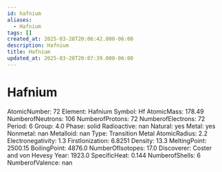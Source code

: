 ```yaml
---
id: hafnium
aliases:
  - Hafnium
tags: []
created_at: 2025-03-28T20:06:42.000-06:00
description: Hafnium
title: Hafnium
updated_at: 2025-03-28T20:07:39.000-06:00
---
```


# Hafnium
AtomicNumber: 72
Element: Hafnium
Symbol: Hf
AtomicMass: 178.49
NumberofNeutrons: 106
NumberofProtons: 72
NumberofElectrons: 72
Period: 6
Group: 4.0
Phase: solid
Radioactive: nan
Natural: yes
Metal: yes
Nonmetal: nan
Metalloid: nan
Type: Transition Metal
AtomicRadius: 2.2
Electronegativity: 1.3
FirstIonization: 6.8251
Density: 13.3
MeltingPoint: 2500.15
BoilingPoint: 4876.0
NumberOfIsotopes: 17.0
Discoverer: Coster and von Hevesy
Year: 1923.0
SpecificHeat: 0.144
NumberofShells: 6
NumberofValence: nan
